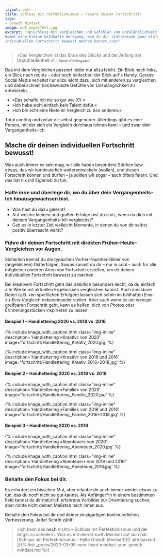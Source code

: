```yaml
---
layout: post
title: Schluss mit Perfektionismus – Feiere deinen Fortschritt!
tags:
- Growth Mindset
image: mut_unperfekt.jpg
excerpt: "<p>Schluss mit Vergleichen und Gefühlen von Unzulänglichkeit. Hier
kommt eine kleine bildhafte Anregung, wie du dir stattdessen ganz einfach deinen
individuellen Fortschritt bewusst machen kannst.</p>"
---
```


>»Das Vergleichen ist das Ende des Glücks und der Anfang der Unzufriedenheit.«\\
<small>– Søren Kierkegaard</small>

Das mit dem Vergleichen passiert leider nur allzu leicht. Ein Blick nach links,
ein Blick nach rechts – oder noch einfacher: der Blick auf's Handy. Gerade
Social Media verleitet nur allzu leicht dazu, sich mit anderen zu vergleichen
und dabei schnell (un)bewusste Gefühle von Unzulänglichkeit zu entwickeln.

* »Das schaffe ich nie so gut wie XY.«
* »Ich habe wohl einfach kein Talent dafür.«
* »Ich bin echt eine Niete im Vergleich zu den anderen.«

Total unnötig und unfair dir selbst gegenüber. Allerdings gibt es eine Person,
mit der sich ein Vergleich durchaus lohnen kann – und zwar dein
Vergangenheits-Ich.

## Mache dir deinen individuellen Fortschritt bewusst!

Was auch immer es sein mag, wir alle haben besondere Stärken bzw. etwas,
das wir kontinuierlich weiterentwickeln (wollen), und diesen Fortschritt können
und dürfen – ja sollten wir sogar – auch öfters feiern. Und das hat nix mit
Eigenlob zu tun.

### Halte inne und überlege dir, wo du über dein Vergangenheits-Ich hinausgewachsen bist.

* Was hast du dazu gelernt?
* Auf welche kleinen und großen Erfolge bist du stolz, wenn du dich mit deinem
  Vergangenheits-Ich vergleichst?
* Gab es in letzter Zeit vielleicht Momente, in denen du von dir selbst positiv
  überrascht warst?

### Führe dir deinen Fortschritt mit direkten Früher-Heute-Vergleichen vor Augen.

Sicherlich kennst du die typischen Vorher-Nachher-Bilder von (angeblichen)
Diäterfolgen. Sowas kannst du dir – nur in cool – auch für alle möglichen
anderen Arten von Fortschritt erstellen, um dir deinen individuellen Fortschritt
bewusst zu machen.

Bei kreativem Fortschritt geht das natürlich besonders leicht, da du einfach
alte Werke mit aktuellen Ergebnissen vergleichen kannst. Auch messbare Daten
(z.B. von sportlichen Erfolgen) lassen sich schön im bildhaften
Eins-zu-Eins-Vergleich nebeneinander stellen. Aber auch wenn es um weniger
greifbaren Fortschritt geht, kann es helfen, dich von Photos oder
Erinnerungsstücken inspirieren zu lassen.

#### Beispiel 1 – Handlettering 2020 vs. 2018 vs. 2016

{% include image_with_caption.html
  class="img-inline"
  description='Handlettering »Kreativ« von 2020'
  image='fortschritt/Handlettering_Kreativ_2020.jpg'
%}

{% include image_with_caption.html
  class="img-inline"
  description='Handlettering »Kreativ« von 2018 und 2016'
  image='fortschritt/Handlettering_Kreativ_2016+2018.jpg'
%}

#### Beispiel 2 – Handlettering 2020 vs. 2018 vs. 2016

{% include image_with_caption.html
  class="img-inline"
  description='Handlettering »Familie« von 2020'
  image='fortschritt/Handlettering_Familie_2020.jpg'
%}

{% include image_with_caption.html
  class="img-inline"
  description='Handlettering »Familie« von 2018 und 2016'
  image='fortschritt/Handlettering_Familie_2016+2018.jpg'
%}

#### Beispiel 3 – Handlettering 2020 vs. 2016

{% include image_with_caption.html
  class="img-inline"
  description='Handlettering »Abenteuer« von 2020'
  image='fortschritt/Handlettering_Abenteuer_2020.jpg'
%}

{% include image_with_caption.html
  class="img-inline"
  description='Handlettering »Abenteuer« von 2018 und 2016'
  image='fortschritt/Handlettering_Abenteuer_2016.jpg'
%}

### Behalte den Fokus bei dir.

Es erfordert ein bisschen Mut, aber erlaube dir auch immer wieder etwas zu tun,
das du noch nicht so gut kannst. Als Anfänger*in in einem bestimmten Feld kannst
du dir natürlich erfahrene Vorbilder zur Orientierung suchen, aber richte nicht
deinen Maßstab nach ihnen aus.

Behalte den Fokus bei dir und deiner einzigartigen kontinuierlichen
Verbesserung. Jeder Schritt zählt!

> »Ich kann das **noch** nicht« – Schluss mit Perfektionismus und der Angst zu
scheitern. Was es mit dem Growth Mindset auf sich hat:<br/>
> [Schluss mit Perfektionismus – Hallo Growth Mindset!]({{ site.baseurl }}{% link _posts/2020-03-09-vom-fixed-mindset-zum-growth-mindset.md %})
